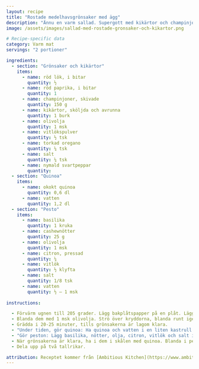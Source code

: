 ```yaml
---
layout: recipe
title: "Rostade medelhavsgrönsaker med ägg"
description: "Ännu en varm sallad. Supergott med kikärtor och champinjoner!"
image: /assets/images/sallad-med-rostade-gronsaker-och-kikartor.png

# Recipe-specific data
category: Varm mat
servings: "2 portioner"

ingredients:
  - section: "Grönsaker och kikärtor"
    items:
      - name: röd lök, i bitar
        quantity: ½
      - name: röd paprika, i bitar
        quantity: 1
      - name: champinjoner, skivade
        quantity: 150 g
      - name: kikärtor, sköljda och avrunna
        quantity: 1 burk
      - name: olivolja
        quantity: 1 msk
      - name: vitlökspulver
        quantity: ½ tsk
      - name: torkad oregano
        quantity: ¼ tsk
      - name: salt
        quantity: ¼ tsk
      - name: nymald svartpeppar
        quantity:
  - section: "Quinoa"
    items:
      - name: okokt quinoa
        quantity: 0,6 dl
      - name: vatten
        quantity: 1,2 dl
  - section: "Pesto"
    items:
      - name: basilika
        quantity: 1 kruka
      - name: cashewnötter
        quantity: 25 g
      - name: olivolja
        quantity: 1 msk
      - name: citron, pressad
        quantity: ¼
      - name: vitlök
        quantity: ½ klyfta
      - name: salt
        quantity: 1/8 tsk
      - name: vatten
        quantity: ½ – 1 msk
        
instructions:

  - Förvärm ugnen till 205 grader. Lägg bakplåtspapper på en plåt. Lägg på grönsaker i bitar och kikärtor.
  - Blanda dem med 1 msk olivolja. Strö över kryddorna, blanda runt igen och sprid ut alltihop jämnt.
  - Grädda i 20-25 minuter, tills grönsakerna är lagom klara.
  - "Under tiden, gör quinoa: Ha quinoa och vatten i en liten kastrull. Koka upp, lägg på lock, sänk värmen och låt puttra i 15 minuter. Häll över quinoan i en stor skål."
  - "Gör peston: Lägg basilika, nötter, olja, citron, vitlök och salt i en mixerbunke. Mixa till en slät blandning. Späd med vatten till lagom konsistens. Den ska vara ganska tjock."
  - När grönsakerna är klara, ha i dem i skålen med quinoa. Blanda i peston.
  - Dela upp på två tallrikar.

attribution: Receptet kommer från [Ambitious Kitchen](https://www.ambitiouskitchen.com/roasted-veggie-chickpea-pesto-quinoa-salad/)
---
```

